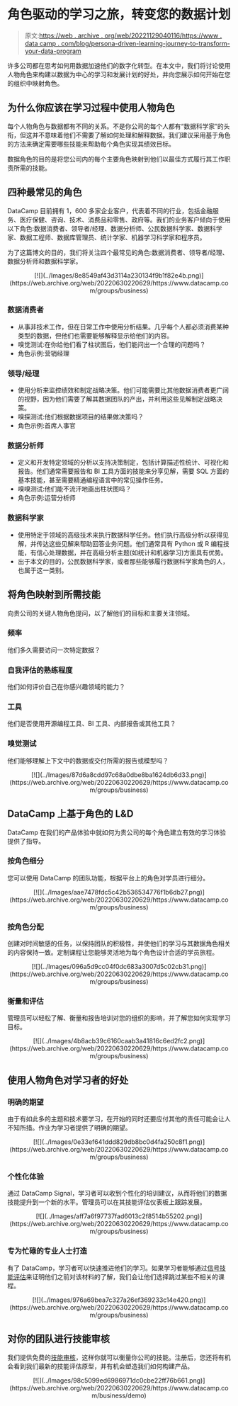 # 角色驱动的学习之旅，转变您的数据计划

> 原文:[https://web . archive . org/web/20221129040116/https://www . data camp . com/blog/persona-driven-learning-journey-to-transform-your-data-program](https://web.archive.org/web/20221129040116/https://www.datacamp.com/blog/persona-driven-learning-journeys-to-transform-your-data-program)

许多公司都在思考如何用数据加速他们的数字化转型。在本文中，我们将讨论使用人物角色来构建以数据为中心的学习和发展计划的好处，并向您展示如何开始在您的组织中映射角色。

## 为什么你应该在学习过程中使用人物角色

每个人物角色与数据都有不同的关系。不是你公司的每个人都有“数据科学家”的头衔，但这并不意味着他们不需要了解如何处理和解释数据。我们建议采用基于角色的方法来确定需要哪些技能来帮助每个角色实现其绩效目标。

数据角色的目的是将您公司内的每个主要角色映射到他们以最佳方式履行其工作职责所需的技能。

## 四种最常见的角色

DataCamp 目前拥有 1，600 多家企业客户，代表着不同的行业，包括金融服务、医疗保健、咨询、技术、消费品和零售、政府等。我们的业务客户倾向于使用以下角色:数据消费者、领导者/经理、数据分析师、公民数据科学家、数据科学家、数据工程师、数据库管理员、统计学家、机器学习科学家和程序员。

为了这篇博文的目的，我们将关注四个最常见的角色:数据消费者、领导者/经理、数据分析师和数据科学家。

<center>[![](../Images/8e8549af43d3114a230134f9b1f82e4b.png)](https://web.archive.org/web/20220630220629/https://www.datacamp.com/groups/business)</center>

### 数据消费者

*   从事非技术工作，但在日常工作中使用分析结果。几乎每个人都必须消费某种类型的数据，但他们也需要能够解释显示给他们的内容。
*   嗅觉测试:在你给他们看了柱状图后，他们能问出一个合理的问题吗？
*   角色示例:营销经理

### 领导/经理

*   使用分析来监控绩效和制定战略决策。他们可能需要比其他数据消费者更广阔的视野，因为他们需要了解其数据团队的产出，并利用这些见解制定战略决策。
*   嗅探测试:他们根据数据项目的结果做决策吗？
*   角色示例:首席人事官

### 数据分析师

*   定义和开发特定领域的分析以支持决策制定，包括计算描述性统计、可视化和报告。他们通常需要报告和 BI 工具方面的技能来分享见解，需要 SQL 方面的基本技能，甚至需要精通编程语言中的常见操作任务。
*   嗅嗅测试:他们能不流汗地画出柱状图吗？
*   角色示例:运营分析师

### 数据科学家

*   使用特定于领域的高级技术来执行数据科学任务。他们执行高级分析以获得见解，并传达这些见解来帮助回答业务问题。他们通常具有 Python 或 R 编程技能，有信心处理数据，并在高级分析主题(如统计和机器学习)方面具有优势。
*   出于本文的目的，公民数据科学家，或者那些能够履行数据科学家角色的人，也属于这一类别。

## 将角色映射到所需技能

向贵公司的关键人物角色提问，以了解他们的目标和主要关注领域。

### 频率

他们多久需要访问一次特定数据？

### 自我评估的熟练程度

他们如何评价自己在你感兴趣领域的能力？

### 工具

他们是否使用开源编程工具、BI 工具、内部报告或其他工具？

### 嗅觉测试

他们能够理解上下文中的数据或交付所需的报告或模型吗？

<center>[![](../Images/87d6a8cdd97c68a0dbe8ba1624db6d33.png)](https://web.archive.org/web/20220630220629/https://www.datacamp.com/groups/business)</center>

## DataCamp 上基于角色的 L&D

DataCamp 在我们的产品体验中就如何为贵公司的每个角色建立有效的学习体验提供了指导。

### 按角色细分

您可以使用 DataCamp 的团队功能，根据平台上的角色对学员进行细分。

<center>[![](../Images/aae7478fdc5c42b536534776f1b6db27.png)](https://web.archive.org/web/20220630220629/https://www.datacamp.com/groups/business)</center>

### 按角色分配

创建对时间敏感的任务，以保持团队的积极性，并使他们的学习与其数据角色相关的内容保持一致。定制课程让您能够灵活地为每个角色设计合适的学员旅程。

<center>[![](../Images/096a5d9cc04f0dc683a3007d5c02cb31.png)](https://web.archive.org/web/20220630220629/https://www.datacamp.com/groups/business)</center>

### 衡量和评估

管理员可以轻松了解、衡量和报告培训对您的组织的影响，并了解您如何实现学习目标。

<center>[![](../Images/4b8acb39c6160caab3a41816c6ed2fc2.png)](https://web.archive.org/web/20220630220629/https://www.datacamp.com/groups/business)</center>

## 使用人物角色对学习者的好处

### 明确的期望

由于有如此多的主题和技术要学习，在开始的同时还要应付其他的责任可能会让人不知所措。作业为学习者提供了明确的期望。

<center>[![](../Images/0e33ef641ddd829db8bc0d4fa250c8f1.png)](https://web.archive.org/web/20220630220629/https://www.datacamp.com/groups/business)</center>

### 个性化体验

通过 DataCamp Signal，学习者可以收到个性化的培训建议，从而将他们的数据技能提升到一个新的水平。管理员可以在其技能评估仪表板上跟踪发展。

<center>[![](../Images/aff7a6f97737fad6013c2f8514b55202.png)](https://web.archive.org/web/20220630220629/https://www.datacamp.com/groups/business)</center>

### 专为忙碌的专业人士打造

有了 DataCamp，学习者可以快速推进他们的学习。如果学习者能够通过[信号技能评估](https://web.archive.org/web/20220630220629/https://www.datacamp.com/signal)来证明他们之前对该材料的了解，我们会让他们选择跳过某些不相关的课程。

<center>[![](../Images/976a69bea7c327a26ef369233c14e420.png)](https://web.archive.org/web/20220630220629/https://www.datacamp.com/groups/business)</center>

## 对你的团队进行技能审核

我们提供免费的[技能审核](https://web.archive.org/web/20220630220629/https://skill-audit.datacamp.com/discover-your-companys-data-skill-level)，这样你就可以衡量你公司的技能。注册后，您还将有机会看到我们最新的技能评估原型，并有机会塑造我们如何构建产品。

<center>[![](../Images/98c5099ed6986971dc0cbe22ff76b661.png)](https://web.archive.org/web/20220630220629/https://www.datacamp.com/business/demo)</center>